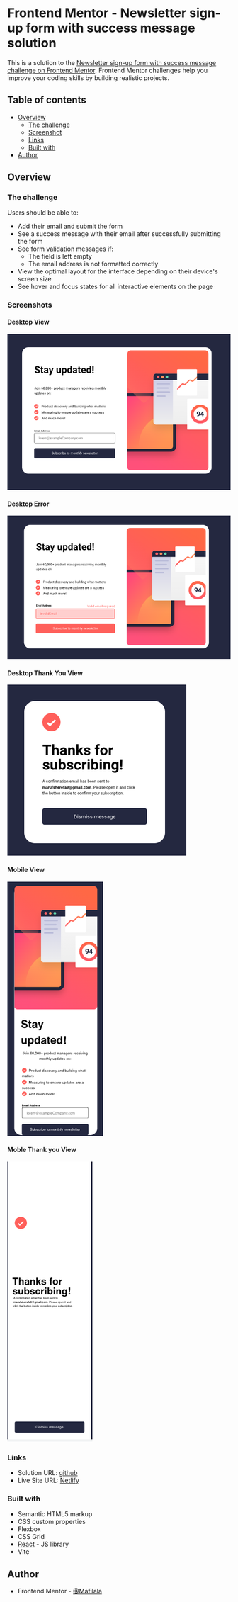 # Frontend Mentor - Newsletter sign-up form with success message solution

This is a solution to the [Newsletter sign-up form with success message challenge on Frontend Mentor](https://www.frontendmentor.io/challenges/newsletter-signup-form-with-success-message-3FC1AZbNrv). Frontend Mentor challenges help you improve your coding skills by building realistic projects.

## Table of contents

- [Overview](#overview)
  - [The challenge](#the-challenge)
  - [Screenshot](#screenshot)
  - [Links](#links)
  - [Built with](#built-with)
- [Author](#author)

## Overview

### The challenge

Users should be able to:

- Add their email and submit the form
- See a success message with their email after successfully submitting the form
- See form validation messages if:
  - The field is left empty
  - The email address is not formatted correctly
- View the optimal layout for the interface depending on their device's screen size
- See hover and focus states for all interactive elements on the page

### Screenshots

#### Desktop View

![](/src/assets/screenshots/desktop.png)

#### Desktop Error

![](/src/assets/screenshots/desktop-error.png)

#### Desktop Thank You View

![](/src/assets/screenshots/desktop-thank.png)

#### Mobile View

![](/src/assets/screenshots/mobile.png)

#### Moble Thank you View

![](/src/assets/screenshots/mobile-thank.png)

### Links

- Solution URL: [github](git@github.com:Mafilala/News-Letter-SignUp-Form.git)
- Live Site URL: [Netlify](https://your-live-site-url.com)

### Built with

- Semantic HTML5 markup
- CSS custom properties
- Flexbox
- CSS Grid
- [React](https://reactjs.org/) - JS library
- Vite

## Author

- Frontend Mentor - [@Mafilala](https://www.frontendmentor.io/profile/Mafilala)
